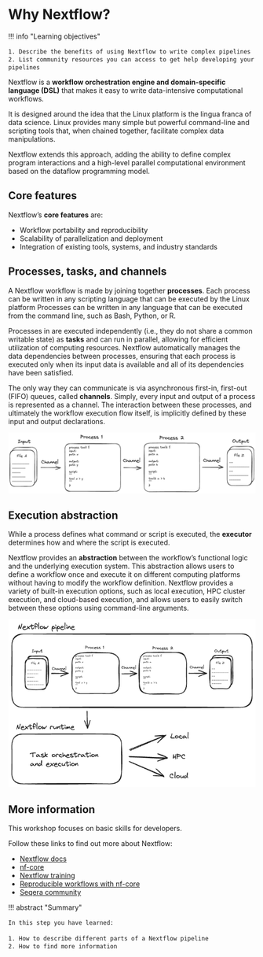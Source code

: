 # Why Nextflow?

!!! info "Learning objectives"

    1. Describe the benefits of using Nextflow to write complex pipelines
    2. List community resources you can access to get help developing your pipelines


Nextflow is a **workflow orchestration engine and domain-specific language (DSL)** that makes it easy to write data-intensive computational workflows.

It is designed around the idea that the Linux platform is the lingua franca of data science. Linux provides many simple but powerful command-line and scripting tools that, when chained together, facilitate complex data manipulations.

Nextflow extends this approach, adding the ability to define complex program interactions and a high-level parallel computational environment based on the dataflow programming model.

## Core features

Nextflow’s **core features** are:

- Workflow portability and reproducibility
- Scalability of parallelization and deployment
- Integration of existing tools, systems, and industry standards

## Processes, tasks, and channels

A Nextflow workflow is made by joining together **processes**. Each process can be written in any scripting language that can be executed by the Linux platform Processes can be written in any language that can be executed from the command line, such as Bash, Python, or R.

Processes in are executed independently (i.e., they do not share a common writable state) as **tasks** and can run in parallel, allowing for efficient utilization of computing resources. Nextflow automatically manages the data dependencies between processes, ensuring that each process is executed only when its input data is available and all of its dependencies have been satisfied.

The only way they can communicate is via asynchronous first-in, first-out (FIFO) queues, called **channels**. Simply, every input and output of a process is represented as a channel. The interaction between these processes, and ultimately the workflow execution flow itself, is implicitly defined by these input and output declarations.

![Image title](img/myworkflow.excalidraw.png)

## Execution abstraction

While a process defines what command or script is executed, the **executor** determines how and where the script is executed.

Nextflow provides an **abstraction** between the workflow’s functional logic and the underlying execution system. This abstraction allows users to define a workflow once and execute it on different computing platforms without having to modify the workflow definition. Nextflow provides a variety of built-in execution options, such as local execution, HPC cluster execution, and cloud-based execution, and allows users to easily switch between these options using command-line arguments.

![Image title](img/abstraction.excalidraw.png)

## More information

This workshop focuses on basic skills for developers.

Follow these links to find out more about Nextflow:

- [Nextflow docs](https://www.nextflow.io/docs/latest/index.html)
- [nf-core](https://nf-co.re/)
- [Nextflow training](https://training.nextflow.io/)
- [Reproducible workflows with nf-core](https://sydney-informatics-hub.github.io/customising-nfcore-workshop/)
- [Seqera community](https://community.seqera.io/)

!!! abstract "Summary"

    In this step you have learned:

    1. How to describe different parts of a Nextflow pipeline
    2. How to find more information
